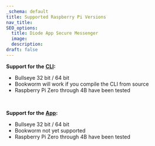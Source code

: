 ```yaml
---
_schema: default
title: Supported Raspberry Pi Versions
nav_title:
SEO_options:
  title: Diode App Secure Messenger
  image:
  description:
draft: false
---
```

**Support for the** <a href="https://diode.io/solutions/cli/" target="_blank" rel="noopener"><strong>CLI</strong></a>**\:**

* Bullseye 32 bit / 64 bit
* Bookworm will work if you compile the CLI from source
* Raspberry Pi Zero through 4B have been tested

&nbsp;

**Support for the** <a href="https://diode.io/solutions/app/" target="_blank" rel="noopener"><strong>App</strong></a>**\:**

* Bullseye 32 bit / 64 bit
* Bookworm not yet supported
* Raspberry Pi Zero through 4B have been tested